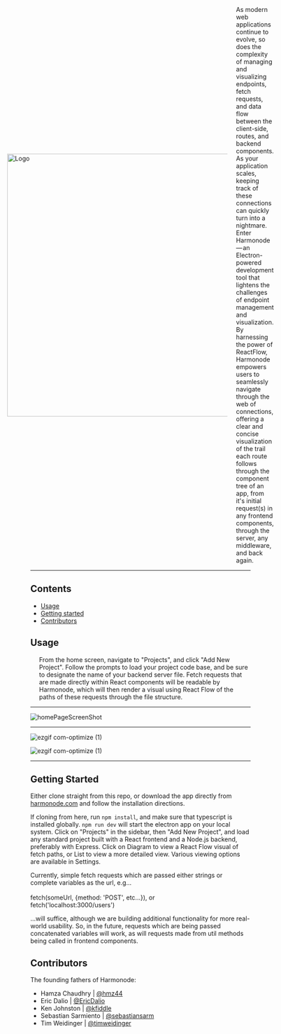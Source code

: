




<div style="display: flex; align-items: center; justify-content: center; flex-direction:row">

  <img src="https://github.com/oslabs-beta/Harmonode/assets/68034977/1f5dcb40-99e4-4295-b758-ddf0e0572055" alt="Logo" width="600">
  <div style="margin-left: 20px;">As modern web applications continue to evolve, so does the complexity of managing and visualizing endpoints, fetch requests, and data flow between the client-side, routes, and backend components. As your application scales, keeping track of these connections can quickly turn into a nightmare.
Enter Harmonode — an Electron-powered development tool that lightens the challenges of endpoint management and visualization. By harnessing the power of ReactFlow, Harmonode empowers users to seamlessly navigate through the web of connections, offering a clear and concise visualization of the trail each route follows through the component tree of an app, from it's initial request(s) in any frontend components, through the server, any middleware, and back again.
</div>
</div>




---

## Contents

- [Usage](#usage)
- [Getting started](#gettingstarted)
- [Contributors](#contributors)


<a name="usage"></a>
## Usage
<div style="margin-left: 20px;">
From the home screen, navigate to "Projects", and click "Add New Project". Follow the prompts to load your project code base, and be sure to designate the name of your backend server file. Fetch requests that are made directly within React components will be readable by Harmonode, which will then render a visual using React Flow of the paths of these requests through the file structure. 
</div>


---


![homePageScreenShot](https://github.com/oslabs-beta/Harmonode/assets/68034977/3087b770-6a33-4c80-b60a-c274ef4235f2)



---
![ezgif com-optimize (1)](https://github.com/oslabs-beta/Harmonode/assets/126123010/97a61e91-15d1-4c42-9714-dba63dbe0dba)


![ezgif com-optimize (1)](https://github.com/oslabs-beta/Harmonode/assets/126123010/87061dab-96d9-4c4e-96a0-d26463b34db1)


---

<a name="gettingstarted"></a>

## Getting Started

Either clone straight from this repo, or download the app directly from [harmonode.com](https://harmonode.com/) and follow the installation directions.

If cloning from here, run ```npm install```, and make sure that typescript is installed globally. ```npm run dev``` will start the electron app on your local system. Click on "Projects" in the sidebar, then "Add New Project", and load any standard project built with a React frontend and a Node.js backend, preferably with Express. Click on Diagram to view a React Flow visual of fetch paths, or List to view a more detailed view. Various viewing options are available in Settings.

Currently, simple fetch requests which are passed either strings or complete variables as the url, e.g...<br>
<br>
fetch(someUrl, {method: 'POST', etc...}), or <br>
fetch('localhost:3000/users') 

...will suffice, although we are building additional functionality for more real-world usability. So, in the future, requests which are being passed concatenated variables will work, as will requests made from util methods being called in frontend components.  

<a name="contributors"></a>

## Contributors

The founding fathers of Harmonode:

- Hamza Chaudhry | [@hmz44](https://github.com/hmz44)
- Eric Dalio | [@EricDalio](https://github.com/EricDalio)
- Ken Johnston | [@kfiddle](https://github.com/kfiddle) 
- Sebastian Sarmiento | [@sebastiansarm](https://github.com/sebastiansarm/)
- Tim Weidinger | [@timweidinger](https://github.com/timweidinger) 



<!-- Rest of the content -->
